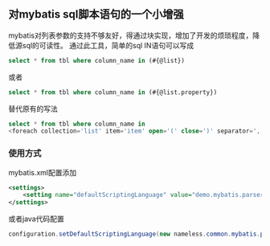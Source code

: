 ## 对mybatis sql脚本语句的一个小增强
mybatis对列表参数的支持不够友好，得通过<foreach/>块实现，增加了开发的烦琐程度，降低源sql的可读性。
通过此工具，简单的sql IN语句可以写成
```sql
select * from tbl where column_name in (#{@list})
``` 
或者
```sql
select * from tbl where column_name in (#{@list.property})
``` 
替代原有的写法
```sql
select * from tbl where column_name in
<foreach collection='list' item='item' open='(' close=')' separator=','>#{item}</foreach>
```

### 使用方式
mybatis.xml配置添加
```xml
<settings>
    <setting name="defaultScriptingLanguage" value="demo.mybatis.parser.XMLLanguageDriver"/>
</settings>
```
或者java代码配置
```java
configuration.setDefaultScriptingLanguage(new nameless.common.mybatis.parser.XMLLanguageDriver);
```